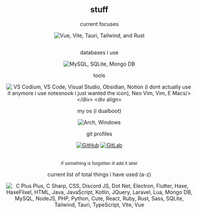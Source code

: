 <h2 align="center">stuff</h2>

<div align="center">
  <p>current focuses</p>
  <img src="https://skillicons.dev/icons?i=vue,vite,tauri,tailwind,rust&theme=dark" alt="Vue, Vite, Tauri, Tailwind, and Rust"/>
  <h2></h2>
  <p>databases i use</p>
  <img src="https://skillicons.dev/icons?i=mysql,sqlite,mongodb&theme=dark" alt="MySQL, SQLite, Mongo DB"/>
</div>

<div align="center">
  <p>tools</p>
  <img src="https://skillicons.dev/icons?i=vscodium,vscode,visualstudio,obsidian,notion,neovim,vim,emacs&perline=5" alt="VS Codium, VS Code, Visual Studio, Obsidian, Notion (i dont actually use it anymore i use notesnook i just wanted the icon), Neo Vim, Vim, E Macs/>
</div>

<div align="center">
  <p>my os (i dualboot)</p>
  <img src="https://skillicons.dev/icons?i=arch,windows&theme=dark" alt="Arch, Windows"/>
</div>

<div align="center">
  <p>git profiles</p>
  <a href="https://github.com/obfuscates"><img src="https://skillicons.dev/icons?i=github&theme=dark" alt="GitHub"/></a>
  <a href="https://gitlab.com/obfuscate"><img src="https://skillicons.dev/icons?i=gitlab&theme=dark" alt="GitLab"/></a>
</div>
<br/><br/>
<div align="center">
  <sub>if something is forgotten ill add it later</sub>
  <p>current list of total things i have used (a-z)</p>
  <img src="https://skillicons.dev/icons?i=cpp,cs,css,discordjs,dotnet,electron,flutter,haxe,haxeflixel,html,java,js,kotlin,jquery,laravel,lua,mongodb,mysql,nodejs,php,python,qt,react,ruby,rust,sass,sqlite,tailwind,tauri,typescript,vite,vue&theme=dark&perline=6" alt="C Plus Plus, C Sharp, CSS, Discord JS, Dot Net, Electron, Flutter, Haxe, HaxeFlixel, HTML, Java, JavaScript, Kotlin, JQuery, Laravel, Lua, Mongo DB, MySQL, NodeJS, PHP, Python, Cute, React, Ruby, Rust, Sass, SQLite, Tailwind, Tauri, TypeScript, Vite, Vue"/>
</div>
